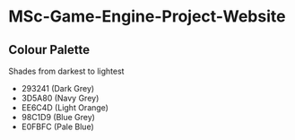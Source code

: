 # MSc-Game-Engine-Project-Website

## Colour Palette 
Shades from darkest to lightest
- 293241 (Dark Grey)
- 3D5A80 (Navy Grey)
- EE6C4D (Light Orange)
- 98C1D9 (Blue Grey)
- E0FBFC (Pale Blue)
